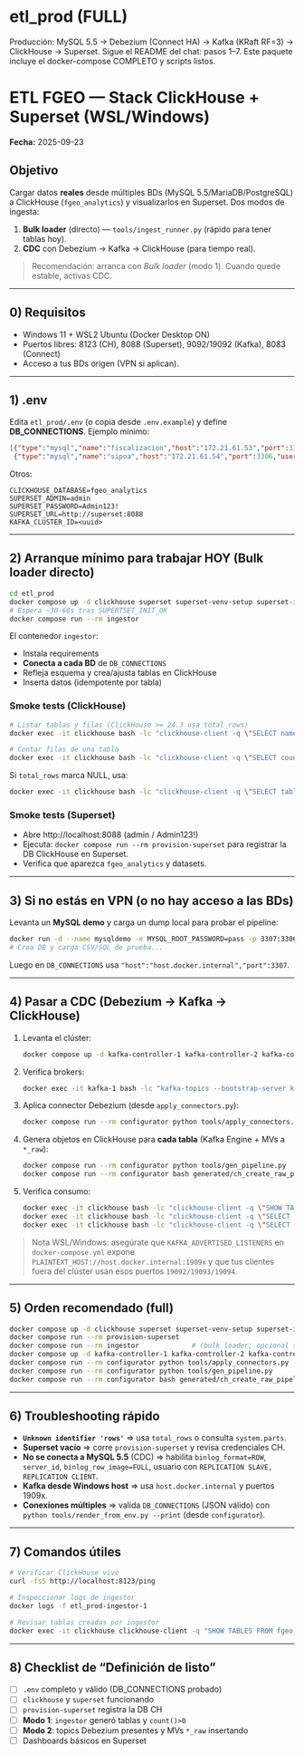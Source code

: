 # etl_prod (FULL)
Producción: MySQL 5.5 → Debezium (Connect HA) → Kafka (KRaft RF=3) → ClickHouse → Superset.
Sigue el README del chat: pasos 1–7. Este paquete incluye el docker-compose COMPLETO y scripts listos.

# ETL FGEO — Stack ClickHouse + Superset (WSL/Windows)
**Fecha:** 2025-09-23

## Objetivo
Cargar datos **reales** desde múltiples BDs (MySQL 5.5/MariaDB/PostgreSQL) a ClickHouse (`fgeo_analytics`) y visualizarlos en Superset. Dos modos de ingesta:
1) **Bulk loader** (directo) — `tools/ingest_runner.py` (rápido para tener tablas hoy).
2) **CDC** con Debezium → Kafka → ClickHouse (para tiempo real).

> Recomendación: arranca con *Bulk loader* (modo 1). Cuando quede estable, activas CDC.

---

## 0) Requisitos
- Windows 11 + WSL2 Ubuntu (Docker Desktop ON)
- Puertos libres: 8123 (CH), 8088 (Superset), 9092/19092 (Kafka), 8083 (Connect)
- Acceso a tus BDs origen (VPN si aplican).

---

## 1) .env
Edita `etl_prod/.env` (o copia desde `.env.example`) y define **DB_CONNECTIONS**. Ejemplo mínimo:
```json
[{"type":"mysql","name":"fiscalizacion","host":"172.21.61.53","port":3306,"user":"user","pass":"***","db":"fiscalizacion"},
 {"type":"mysql","name":"sipoa","host":"172.21.61.54","port":3306,"user":"user","pass":"***","db":"sipoa"}]
```
Otros:
```
CLICKHOUSE_DATABASE=fgeo_analytics
SUPERSET_ADMIN=admin
SUPERSET_PASSWORD=Admin123!
SUPERSET_URL=http://superset:8088
KAFKA_CLUSTER_ID=<uuid>
```

---

## 2) Arranque mínimo para trabajar HOY (Bulk loader directo)
```bash
cd etl_prod
docker compose up -d clickhouse superset superset-venv-setup superset-init
# Espera ~30-60s tras SUPERTSET_INIT_OK
docker compose run --rm ingestor
```
El contenedor `ingestor`:
- Instala requirements
- **Conecta a cada BD** de `DB_CONNECTIONS`
- Refleja esquema y crea/ajusta tablas en ClickHouse
- Inserta datos (idempotente por tabla)

### Smoke tests (ClickHouse)
```bash
# Listar tablas y filas (ClickHouse >= 24.3 usa total_rows)
docker exec -it clickhouse bash -lc "clickhouse-client -q \"SELECT name, total_rows FROM system.tables WHERE database='fgeo_analytics' ORDER BY name FORMAT PrettyCompact\""

# Contar filas de una tabla
docker exec -it clickhouse bash -lc "clickhouse-client -q \"SELECT count() FROM fgeo_analytics.<tu_tabla>\""
```

Si `total_rows` marca NULL, usa:
```bash
docker exec -it clickhouse bash -lc "clickhouse-client -q \"SELECT table, sum(rows) AS rows FROM system.parts WHERE database='fgeo_analytics' GROUP BY table ORDER BY table\""
```

### Smoke tests (Superset)
- Abre http://localhost:8088 (admin / Admin123!)
- Ejecuta: `docker compose run --rm provision-superset` para registrar la DB ClickHouse en Superset.
- Verifica que aparezca `fgeo_analytics` y datasets.

---

## 3) Si **no** estás en VPN (o no hay acceso a las BDs)
Levanta un **MySQL demo** y carga un dump local para probar el pipeline:
```bash
docker run -d --name mysqldemo -e MYSQL_ROOT_PASSWORD=pass -p 3307:3306 mysql:5.7
# Crea DB y carga CSV/SQL de prueba...
```
Luego en `DB_CONNECTIONS` usa `"host":"host.docker.internal","port":3307`.

---

## 4) Pasar a CDC (Debezium → Kafka → ClickHouse)
1. Levanta el clúster:
   ```bash
   docker compose up -d kafka-controller-1 kafka-controller-2 kafka-controller-3 kafka-1 kafka-2 kafka-3 connect configurator
   ```
2. Verifica brokers:
   ```bash
   docker exec -it kafka-1 bash -lc "kafka-topics --bootstrap-server kafka-1:9092 --list"
   ```
3. Aplica connector Debezium (desde `apply_connectors.py`):
   ```bash
   docker compose run --rm configurator python tools/apply_connectors.py
   ```
4. Genera objetos en ClickHouse para **cada tabla** (Kafka Engine + MVs a `*_raw`):
   ```bash
   docker compose run --rm configurator python tools/gen_pipeline.py
   docker compose run --rm configurator bash generated/ch_create_raw_pipeline.sh
   ```
5. Verifica consumo:
   ```bash
   docker exec -it clickhouse bash -lc "clickhouse-client -q \"SHOW TABLES FROM fgeo_analytics\""
   docker exec -it clickhouse bash -lc "clickhouse-client -q \"SELECT * FROM system.kafka_consumers FORMAT PrettyCompact\""
   docker exec -it clickhouse bash -lc "clickhouse-client -q \"SELECT table, sum(rows) FROM system.parts WHERE database='fgeo_analytics' GROUP BY table\""
   ```

> Nota WSL/Windows: asegúrate que `KAFKA_ADVERTISED_LISTENERS` en `docker-compose.yml` expone `PLAINTEXT_HOST://host.docker.internal:1909x` y que tus clientes fuera del clúster usan esos puertos `19092/19093/19094`.

---

## 5) Orden recomendado (full)
```bash
docker compose up -d clickhouse superset superset-venv-setup superset-init
docker compose run --rm provision-superset
docker compose run --rm ingestor             # (bulk loader; opcional si usarás CDC)
docker compose up -d kafka-controller-1 kafka-controller-2 kafka-controller-3 kafka-1 kafka-2 kafka-3 connect configurator
docker compose run --rm configurator python tools/apply_connectors.py
docker compose run --rm configurator python tools/gen_pipeline.py
docker compose run --rm configurator bash generated/ch_create_raw_pipeline.sh
```

---

## 6) Troubleshooting rápido
- **`Unknown identifier 'rows'`** ⇒ usa `total_rows` o consulta `system.parts`.
- **Superset vacío** ⇒ corre `provision-superset` y revisa credenciales CH.
- **No se conecta a MySQL 5.5** (CDC) ⇒ habilita `binlog_format=ROW`, `server_id`, `binlog_row_image=FULL`, usuario con `REPLICATION SLAVE, REPLICATION CLIENT`.
- **Kafka desde Windows host** ⇒ usa `host.docker.internal` y puertos 1909x.
- **Conexiones múltiples** ⇒ valida `DB_CONNECTIONS` (JSON válido) con `python tools/render_from_env.py --print` (desde `configurator`).

---

## 7) Comandos útiles
```bash
# Verificar ClickHouse vivo
curl -fsS http://localhost:8123/ping

# Inspeccionar logs de ingestor
docker logs -f etl_prod-ingestor-1

# Revisar tablas creadas por ingestor
docker exec -it clickhouse clickhouse-client -q "SHOW TABLES FROM fgeo_analytics"
```

---

## 8) Checklist de “Definición de listo”
- [ ] `.env` completo y válido (DB_CONNECTIONS probado)
- [ ] `clickhouse` y `superset` funcionando
- [ ] `provision-superset` registra la DB CH
- [ ] **Modo 1**: `ingestor` generó tablas y `count()>0`
- [ ] **Modo 2**: topics Debezium presentes y MVs `*_raw` insertando
- [ ] Dashboards básicos en Superset
